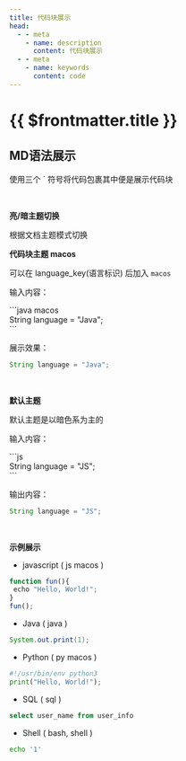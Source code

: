```yaml
---
title: 代码块展示
head:
  - - meta
    - name: description
      content: 代码块展示
  - - meta
    - name: keywords
      content: code
---
```


# {{ $frontmatter.title }}

## MD语法展示

使用三个 ` 符号将代码包裹其中便是展示代码块

<br/>

**亮/暗主题切换**

根据文档主题模式切换

**代码块主题 macos**

可以在 language_key(语言标识) 后加入  `macos`

输入内容：

<div>
```java macos
</div>
String language = "Java";
<div>
```
</div>

展示效果：

```java macos
String language = "Java";
```

<br/>

**默认主题**

默认主题是以暗色系为主的

输入内容：

<div>
```js
</div>
String language = "JS";
<div>
```
</div>

输出内容：

```java
String language = "JS";
```

<br/>

**示例展示**
  
- javascript ( js macos )

```js macos
function fun(){
 echo "Hello, World!";
}
fun();
```

- Java ( java )

```java
System.out.print(1);
```

- Python ( py macos )

```py macos
#!/usr/bin/env python3
print("Hello, World!");
```

- SQL ( sql )

```sql
select user_name from user_info
```

- Shell ( bash, shell )

```bash
echo '1'
```
